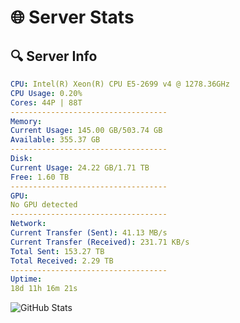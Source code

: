 # 🌐 Server Stats
## 🔍 Server Info
```yaml
CPU: Intel(R) Xeon(R) CPU E5-2699 v4 @ 1278.36GHz
CPU Usage: 0.20%
Cores: 44P | 88T
-----------------------------------
Memory:
Current Usage: 145.00 GB/503.74 GB
Available: 355.37 GB
-----------------------------------
Disk:
Current Usage: 24.22 GB/1.71 TB
Free: 1.60 TB
-----------------------------------
GPU:
No GPU detected
-----------------------------------
Network:
Current Transfer (Sent): 41.13 MB/s
Current Transfer (Received): 231.71 KB/s
Total Sent: 153.27 TB
Total Received: 2.29 TB
-----------------------------------
Uptime:
18d 11h 16m 21s
```
![GitHub Stats](https://img.shields.io/badge/Updated-2025-02-26_09:59:39-blue)